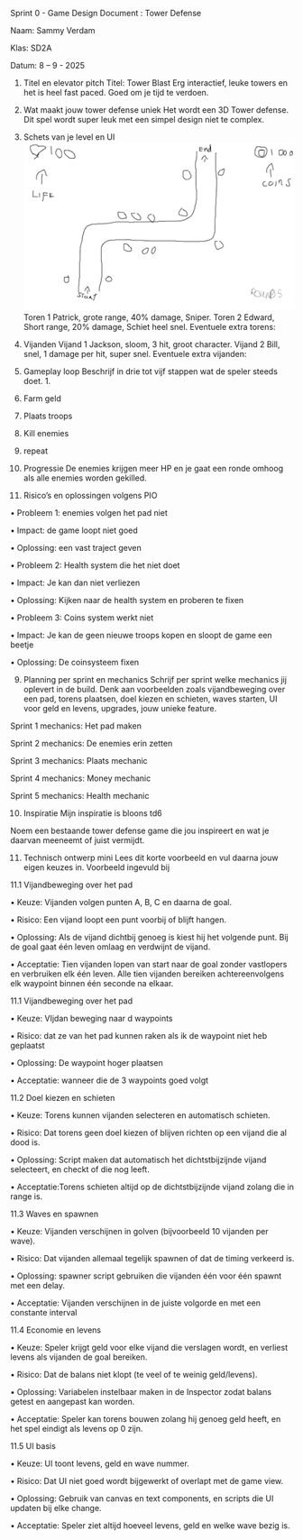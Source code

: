 Sprint 0 - Game Design Document : Tower Defense

Naam: Sammy Verdam

Klas: SD2A

Datum: 8 – 9 - 2025

1. Titel en elevator pitch
Titel: Tower Blast
Erg interactief, leuke towers en het is heel fast paced. Goed om je tijd te verdoen.

2. Wat maakt jouw tower defense uniek
Het wordt een 3D Tower defense. Dit spel wordt super leuk met een simpel design niet te complex.

3. Schets van je level en UI
![Schets](https://github.com/Ymmas1968/Tower-Defense/blob/main/Schets.png)
Toren 1 Patrick, grote range, 40% damage, Sniper.
Toren 2 Edward, Short range, 20% damage, Schiet heel snel.
Eventuele extra torens:

5. Vijanden
Vijand 1 Jackson, sloom, 3 hit, groot character.
Vijand 2 Bill, snel, 1 damage per hit, super snel.
Eventuele extra vijanden:

6. Gameplay loop
Beschrijf in drie tot vijf stappen wat de speler steeds doet. 1.
2.	Farm geld

3.	Plaats troops

4.	Kill enemies

5.	repeat

7. Progressie
De enemies krijgen meer HP en je gaat een ronde omhoog als alle enemies worden gekilled. 

8. Risico’s en oplossingen volgens PIO

•	Probleem 1: enemies volgen het pad niet

•	Impact: de game loopt niet goed

•	Oplossing: een vast traject geven

•	Probleem 2: Health system die het niet doet

•	Impact: Je kan dan niet verliezen

•	Oplossing: Kijken naar de health system en proberen te fixen

•	Probleem 3: Coins system werkt niet

•	Impact: Je kan de geen nieuwe troops kopen en sloopt de game een beetje

•	Oplossing: De coinsysteem fixen

9. Planning per sprint en mechanics
Schrijf per sprint welke mechanics jij oplevert in de build. Denk aan voorbeelden zoals vijandbeweging over een pad, torens plaatsen, doel kiezen en schieten, waves starten, UI voor geld en levens, upgrades, jouw unieke feature.

Sprint 1 mechanics: Het pad maken

Sprint 2 mechanics: De enemies erin zetten

Sprint 3 mechanics: Plaats mechanic

Sprint 4 mechanics: Money mechanic 

Sprint 5 mechanics: Health mechanic 

10. Inspiratie
Mijn inspiratie is bloons td6

Noem een bestaande tower defense game die jou inspireert en wat je daarvan meeneemt of juist vermijdt.

11. Technisch ontwerp mini
Lees dit korte voorbeeld en vul daarna jouw eigen keuzes in.
Voorbeeld ingevuld bij

11.1 Vijandbeweging over het pad

•	Keuze: Vijanden volgen punten A, B, C en daarna de goal.

•	Risico: Een vijand loopt een punt voorbij of blijft hangen.

•	Oplossing: Als de vijand dichtbij genoeg is kiest hij het volgende punt. Bij de goal gaat één leven omlaag en verdwijnt de vijand.

•	Acceptatie: Tien vijanden lopen van start naar de goal zonder vastlopers en verbruiken elk één leven. Alle tien vijanden bereiken achtereenvolgens elk waypoint binnen één seconde na elkaar.

11.1 Vijandbeweging over het pad

•	Keuze: VIjdan beweging naar d waypoints

•	Risico: dat ze van het pad kunnen raken als ik de waypoint niet heb geplaatst

•	Oplossing: De waypoint hoger plaatsen

•	Acceptatie: wanneer die de 3 waypoints goed volgt

11.2 Doel kiezen en schieten

•	Keuze: Torens kunnen vijanden selecteren en automatisch schieten.

•	Risico: Dat torens geen doel kiezen of blijven richten op een vijand die al dood is.

•	Oplossing: Script maken dat automatisch het dichtstbijzijnde vijand selecteert, en checkt of die nog leeft.

•	Acceptatie:Torens schieten altijd op de dichtstbijzijnde vijand zolang die in range is.

11.3 Waves en spawnen

•	Keuze: Vijanden verschijnen in golven (bijvoorbeeld 10 vijanden per wave).

•	Risico: Dat vijanden allemaal tegelijk spawnen of dat de timing verkeerd is.

•	Oplossing: spawner script gebruiken die vijanden één voor één spawnt met een delay.

•	Acceptatie: Vijanden verschijnen in de juiste volgorde en met een constante interval

11.4 Economie en levens

•	Keuze: Speler krijgt geld voor elke vijand die verslagen wordt, en verliest levens als vijanden de goal bereiken.

•	Risico: Dat de balans niet klopt (te veel of te weinig geld/levens).

•	Oplossing: Variabelen instelbaar maken in de Inspector zodat balans getest en aangepast kan worden.

•	Acceptatie: Speler kan torens bouwen zolang hij genoeg geld heeft, en het spel eindigt als levens op 0 zijn.

11.5 UI basis

•	Keuze: UI toont levens, geld en wave nummer.

•	Risico: Dat UI niet goed wordt bijgewerkt of overlapt met de game view.

•	Oplossing: Gebruik van canvas en text components, en scripts die UI updaten bij elke change.

•	Acceptatie: Speler ziet altijd hoeveel levens, geld en welke wave bezig is.

